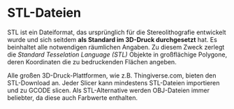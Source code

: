 # STL-Dateien

STL ist ein Dateiformat, das ursprünglich für die Stereolithografie entwickelt wurde und sich seitdem **als Standard im 3D-Druck durchgesetzt** hat. Es beinhaltet alle notwendigen räumlichen Angaben. Zu diesem Zweck zerlegt die _Standard Tesselation Language (STL)_ Objekte in großflächige Polygone, deren Koordinaten die zu bedruckenden Flächen angeben.

Alle großen 3D-Druck-Plattformen, wie z.B. Thingiverse.com, bieten den STL-Download an. Jeder Slicer kann mindestens STL-Dateien importieren und zu GCODE slicen. Als STL-Alternative werden OBJ-Dateien immer beliebter, da diese auch Farbwerte enthalten.
